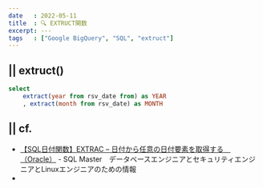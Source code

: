 ```yaml
---
date   : 2022-05-11
title  : 🔍 EXTRUCT関数
excerpt: ---
tags   : ["Google BigQuery", "SQL", "extruct"]
---
```


## || extruct()

```sql
select 
    extract(year from rsv_date from) as YEAR
    , extract(month from rsv_date) as MONTH
```


## || cf.
+ [【SQL日付関数】EXTRAC – 日付から任意の日付要素を取得する　（Oracle）](http://www.sql-master.net/articles/SQL761.html) - SQL Master　データベースエンジニアとセキュリティエンジニアとLinuxエンジニアのための情報
+ 
